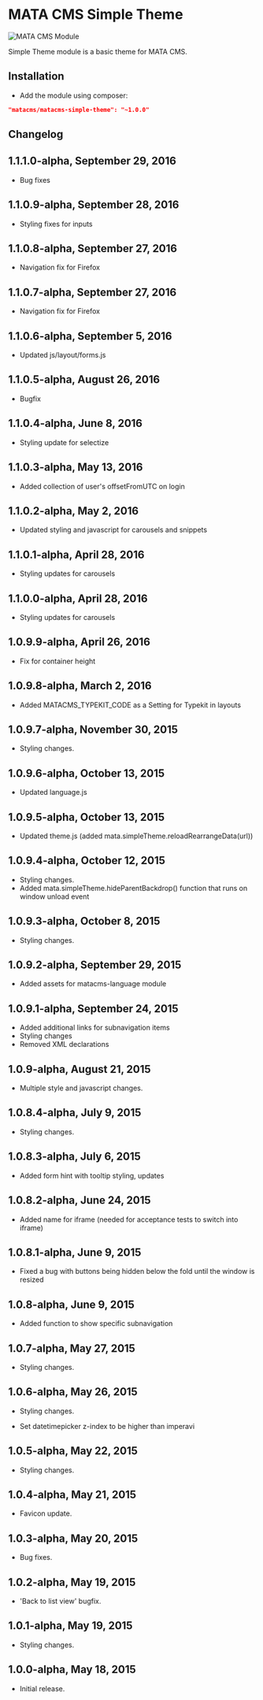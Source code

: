 MATA CMS Simple Theme
==========================================

![MATA CMS Module](https://s3-eu-west-1.amazonaws.com/qi-interactive/assets/mata-cms/gear-mata-logo%402x.png)


Simple Theme module is a basic theme for MATA CMS.


Installation
------------

- Add the module using composer:

```json
"matacms/matacms-simple-theme": "~1.0.0"
```


Changelog
---------

## 1.1.1.0-alpha, September 29, 2016

- Bug fixes 

## 1.1.0.9-alpha, September 28, 2016

- Styling fixes for inputs

## 1.1.0.8-alpha, September 27, 2016

- Navigation fix for Firefox

## 1.1.0.7-alpha, September 27, 2016

- Navigation fix for Firefox

## 1.1.0.6-alpha, September 5, 2016

- Updated js/layout/forms.js

## 1.1.0.5-alpha, August 26, 2016

- Bugfix

## 1.1.0.4-alpha, June 8, 2016

- Styling update for selectize

## 1.1.0.3-alpha, May 13, 2016

- Added collection of user's offsetFromUTC on login

## 1.1.0.2-alpha, May 2, 2016

- Updated styling and javascript for carousels and snippets

## 1.1.0.1-alpha, April 28, 2016

- Styling updates for carousels

## 1.1.0.0-alpha, April 28, 2016

- Styling updates for carousels

## 1.0.9.9-alpha, April 26, 2016

- Fix for container height

## 1.0.9.8-alpha, March 2, 2016

- Added MATACMS_TYPEKIT_CODE as a Setting for Typekit in layouts

## 1.0.9.7-alpha, November 30, 2015

- Styling changes.

## 1.0.9.6-alpha, October 13, 2015

- Updated language.js

## 1.0.9.5-alpha, October 13, 2015

- Updated theme.js (added mata.simpleTheme.reloadRearrangeData(url))

## 1.0.9.4-alpha, October 12, 2015

- Styling changes.
- Added mata.simpleTheme.hideParentBackdrop() function that runs on window unload event

## 1.0.9.3-alpha, October 8, 2015

- Styling changes.

## 1.0.9.2-alpha, September 29, 2015

- Added assets for matacms-language module

## 1.0.9.1-alpha, September 24, 2015

- Added additional links for subnavigation items
- Styling changes
- Removed XML declarations

## 1.0.9-alpha, August 21, 2015

- Multiple style and javascript changes.

## 1.0.8.4-alpha, July 9, 2015

- Styling changes.

## 1.0.8.3-alpha, July 6, 2015

- Added form hint with tooltip styling, updates

## 1.0.8.2-alpha, June 24, 2015

- Added name for iframe (needed for acceptance tests to switch into iframe)

## 1.0.8.1-alpha, June 9, 2015

- Fixed a bug with buttons being hidden below the fold until the window is resized

## 1.0.8-alpha, June 9, 2015

- Added function to show specific subnavigation

## 1.0.7-alpha, May 27, 2015

- Styling changes.

## 1.0.6-alpha, May 26, 2015

- Styling changes.

- Set datetimepicker z-index to be higher than imperavi

## 1.0.5-alpha, May 22, 2015

- Styling changes.

## 1.0.4-alpha, May 21, 2015

- Favicon update.

## 1.0.3-alpha, May 20, 2015

- Bug fixes.

## 1.0.2-alpha, May 19, 2015

- 'Back to list view' bugfix.

## 1.0.1-alpha, May 19, 2015

- Styling changes.


## 1.0.0-alpha, May 18, 2015

- Initial release.
